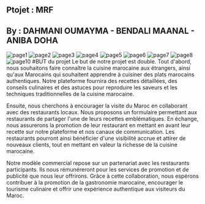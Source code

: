 ## Ptojet : MRF
## By : DAHMANI OUMAYMA - BENDALI MAANAL - ANIBA DOHA
![page1](https://github.com/Dohaaniba/projet_devv_web/assets/132018368/e5d22a1b-0975-44d5-a651-0dba5ab815f0)
![page2](https://github.com/Dohaaniba/projet_devv_web/assets/132018368/a85a5d55-e14d-4b9b-9113-ac8296f55c55)
![page3](https://github.com/Dohaaniba/projet_devv_web/assets/132018368/21397160-d01b-475e-bfc4-85fbb09356de)
![page4](https://github.com/Dohaaniba/projet_devv_web/assets/132018368/289574bc-5dd6-4c63-b379-f079e95a1e3c)
![page5](https://github.com/Dohaaniba/projet_devv_web/assets/132018368/d4716421-585a-4948-973d-2db228988a2d)
![page6](https://github.com/Dohaaniba/projet_devv_web/assets/132018368/16fd63f5-f501-4523-9b32-754c5ec18c35)
![page7](https://github.com/Dohaaniba/projet_devv_web/assets/132018368/dce28127-1e8e-4161-a43d-6674786ba62a)
![page8](https://github.com/Dohaaniba/projet_devv_web/assets/132018368/1458001a-5b7c-46a9-bb63-b139186bfb1b)
![page10](https://github.com/Dohaaniba/projet_MRF/assets/132018368/6ed82e9c-9d79-4338-bab0-abefa4ca1ea3)
#BUT du projet 
Le but de notre projet est double. Tout d'abord, nous souhaitons faire connaître la cuisine marocaine aux étrangers, ainsi qu'aux Marocains qui souhaitent apprendre à cuisiner des plats marocains authentiques. Notre plateforme fournira des recettes détaillées, des conseils culinaires et des astuces pour reproduire les saveurs et les techniques traditionnelles de la cuisine marocaine.

Ensuite, nous cherchons à encourager la visite du Maroc en collaborant avec des restaurants locaux. Nous proposons un formulaire permettant aux restaurants de partager l'une de leurs recettes emblématiques. En échange, nous assurerons la promotion de leur restaurant en mettant en avant leur recette sur notre plateforme et nos canaux de communication. Les restaurants pourront ainsi bénéficier d'une visibilité accrue et attirer de nouveaux clients, tout en mettant en valeur la richesse de la cuisine marocaine.

Notre modèle commercial repose sur un partenariat avec les restaurants participants. Ils nous rémunéreront pour les services de promotion et de publicité que nous leur offrirons. Grâce à cette collaboration, nous espérons contribuer à la promotion de la gastronomie marocaine, encourager le tourisme culinaire et offrir une expérience authentique aux visiteurs du Maroc.

